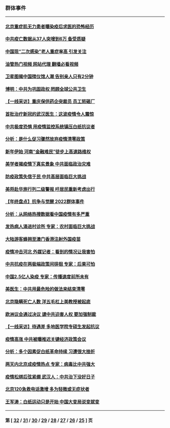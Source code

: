 ### 群体事件
---
#### [北京重症肌无力患者曝染疫后求医的恐怖经历](../../pages/ncid279/n13909480.md?01190045) 
#### [中共疫亡数据从37人突增到6万 备受质疑](../../pages/ncid279/n13907051.md?01190045) 
#### [中国现“二次感染”老人重症率高 引发关注](../../pages/ncid279/n13906493.md?01190045) 
#### [油管热门视频 网站代理 翻墙必看视频](http://138.2.39.72:81/youtube.html?epic-marker?01190045)
#### [卫星图揭中国殡仪馆人潮 告别亲人只有2分钟](../../pages/ncid279/n13904053.md?01190045) 
#### [博明：中共为巩固政权 罔顾全球公共卫生](../../pages/ncid279/n13901752.md?01190045) 
#### [【一线采访】重庆保供药企突裁员 员工怒砸厂](../../pages/ncid279/n13901673.md?01190045) 
#### [首批治疗新冠的武汉医生：这波疫情令人震惊](../../pages/ncid279/n13900313.md?01190045) 
#### [中共极度恐惧 用疫情监控系统镇压白纸抗议者](../../pages/ncid279/n13900225.md?01190045) 
#### [分析：是什么促习骤然放弃疫情清零政策](../../pages/ncid279/n13899652.md?01190045) 
#### [新年伊始 河南“金融难民”徒步上高速路维权](../../pages/ncid279/n13897842.md?01190045) 
#### [美学者揭疫情下真实景象 中共面临政治灾难](../../pages/ncid279/n13896569.md?01190045) 
#### [防疫政策失信于民 中共高层面临巨大挑战](../../pages/ncid279/n13894627.md?01190045) 
#### [美将赴华旅行列二级警报 吁居民重新考虑出行](../../pages/ncid279/n13894518.md?01190045) 
#### [【年终盘点】抗争与觉醒 2022群体事件](../../pages/ncid279/n13888314.md?01190045) 
#### [分析：从网络热搜数据看中国疫情有多严重](../../pages/ncid279/n13893186.md?01190045) 
#### [发热病人涌进村诊所 专家：农村面临巨大挑战](../../pages/ncid279/n13892271.md?01190045) 
#### [大陆游客蜂拥至澳门香港注射外国疫苗](../../pages/ncid279/n13892276.md?01190045) 
#### [疫情冲击河北 外媒记者：看到的情况让我害怕](../../pages/ncid279/n13891260.md?01190045) 
#### [中共抗疫在两极端政策间徘徊 专家：后果可怕](../../pages/ncid279/n13891235.md?01190045) 
#### [中国2.5亿人染疫 专家：传播速度前所未有](../../pages/ncid279/n13890708.md?01190045) 
#### [美医生：中共用最危险的做法来结束清零](../../pages/ncid279/n13889983.md?01190045) 
#### [北京隐瞒死亡人数 洋五毛杠上美教授被起底](../../pages/ncid279/n13886904.md?01190045) 
#### [欧洲议会通过决议 谴中共迫害人权 要加强制裁](../../pages/ncid279/n13885670.md?01190045) 
#### [【一线采访】待遇差 多地医学院专硕生发起抗议](../../pages/ncid279/n13883914.md?01190045) 
#### [疫情高涨 中共被曝推迟关键经济政策会议](../../pages/ncid279/n13884170.md?01190045) 
#### [分析：多个因素促白纸革命持续 习遭很大挫折](../../pages/ncid279/n13872455.md?01190045) 
#### [两天内北京成疫情热点 专家：病毒比中共强大](../../pages/ncid279/n13883440.md?01190045) 
#### [疫情松绑后弦紧绷 武汉人：中共治下没好日子](../../pages/ncid279/n13882348.md?01190045) 
#### [北京120急救电话激增 多为轻微或无症状者](../../pages/ncid279/n13882340.md?01190045) 
#### [王军涛：白纸运动只是开始 中国大变局说变就变](../../pages/ncid279/n13882183.md?01190045) 

---
#### 第 [ [32](./32.md?01190045) / [31](./31.md?01190045) / [30](./30.md?01190045) / [29](./29.md?01190045) / [28](./28.md?01190045) / [27](./27.md?01190045) / [26](./26.md?01190045) / [25](./25.md?01190045) ] 页
